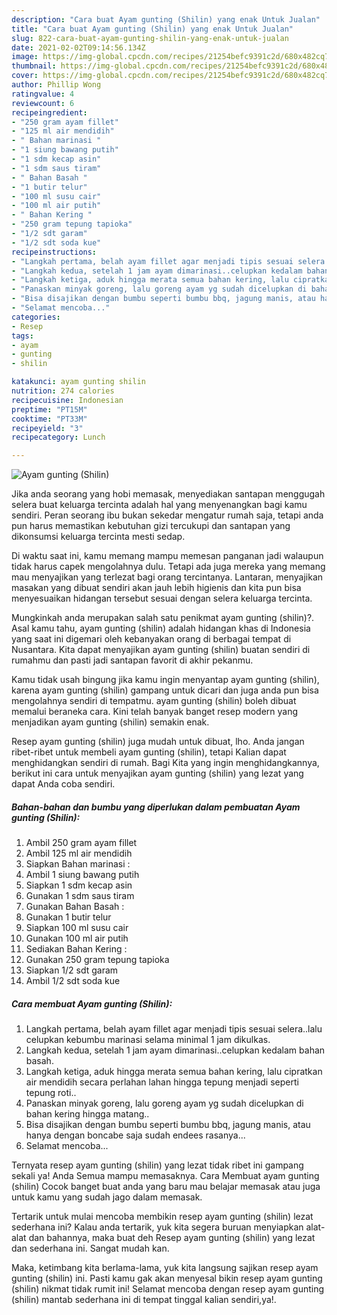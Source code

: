 ```yaml
---
description: "Cara buat Ayam gunting (Shilin) yang enak Untuk Jualan"
title: "Cara buat Ayam gunting (Shilin) yang enak Untuk Jualan"
slug: 822-cara-buat-ayam-gunting-shilin-yang-enak-untuk-jualan
date: 2021-02-02T09:14:56.134Z
image: https://img-global.cpcdn.com/recipes/21254befc9391c2d/680x482cq70/ayam-gunting-shilin-foto-resep-utama.jpg
thumbnail: https://img-global.cpcdn.com/recipes/21254befc9391c2d/680x482cq70/ayam-gunting-shilin-foto-resep-utama.jpg
cover: https://img-global.cpcdn.com/recipes/21254befc9391c2d/680x482cq70/ayam-gunting-shilin-foto-resep-utama.jpg
author: Phillip Wong
ratingvalue: 4
reviewcount: 6
recipeingredient:
- "250 gram ayam fillet"
- "125 ml air mendidih"
- " Bahan marinasi "
- "1 siung bawang putih"
- "1 sdm kecap asin"
- "1 sdm saus tiram"
- " Bahan Basah "
- "1 butir telur"
- "100 ml susu cair"
- "100 ml air putih"
- " Bahan Kering "
- "250 gram tepung tapioka"
- "1/2 sdt garam"
- "1/2 sdt soda kue"
recipeinstructions:
- "Langkah pertama, belah ayam fillet agar menjadi tipis sesuai selera..lalu celupkan kebumbu marinasi selama minimal 1 jam dikulkas."
- "Langkah kedua, setelah 1 jam ayam dimarinasi..celupkan kedalam bahan basah."
- "Langkah ketiga, aduk hingga merata semua bahan kering, lalu cipratkan air mendidih secara perlahan lahan hingga tepung menjadi seperti tepung roti.."
- "Panaskan minyak goreng, lalu goreng ayam yg sudah dicelupkan di bahan kering hingga matang.."
- "Bisa disajikan dengan bumbu seperti bumbu bbq, jagung manis, atau hanya dengan boncabe saja sudah endees rasanya..."
- "Selamat mencoba..."
categories:
- Resep
tags:
- ayam
- gunting
- shilin

katakunci: ayam gunting shilin 
nutrition: 274 calories
recipecuisine: Indonesian
preptime: "PT15M"
cooktime: "PT33M"
recipeyield: "3"
recipecategory: Lunch

---
```



![Ayam gunting (Shilin)](https://img-global.cpcdn.com/recipes/21254befc9391c2d/680x482cq70/ayam-gunting-shilin-foto-resep-utama.jpg)

Jika anda seorang yang hobi memasak, menyediakan santapan menggugah selera buat keluarga tercinta adalah hal yang menyenangkan bagi kamu sendiri. Peran seorang ibu bukan sekedar mengatur rumah saja, tetapi anda pun harus memastikan kebutuhan gizi tercukupi dan santapan yang dikonsumsi keluarga tercinta mesti sedap.

Di waktu  saat ini, kamu memang mampu memesan panganan jadi walaupun tidak harus capek mengolahnya dulu. Tetapi ada juga mereka yang memang mau menyajikan yang terlezat bagi orang tercintanya. Lantaran, menyajikan masakan yang dibuat sendiri akan jauh lebih higienis dan kita pun bisa menyesuaikan hidangan tersebut sesuai dengan selera keluarga tercinta. 



Mungkinkah anda merupakan salah satu penikmat ayam gunting (shilin)?. Asal kamu tahu, ayam gunting (shilin) adalah hidangan khas di Indonesia yang saat ini digemari oleh kebanyakan orang di berbagai tempat di Nusantara. Kita dapat menyajikan ayam gunting (shilin) buatan sendiri di rumahmu dan pasti jadi santapan favorit di akhir pekanmu.

Kamu tidak usah bingung jika kamu ingin menyantap ayam gunting (shilin), karena ayam gunting (shilin) gampang untuk dicari dan juga anda pun bisa mengolahnya sendiri di tempatmu. ayam gunting (shilin) boleh dibuat memalui beraneka cara. Kini telah banyak banget resep modern yang menjadikan ayam gunting (shilin) semakin enak.

Resep ayam gunting (shilin) juga mudah untuk dibuat, lho. Anda jangan ribet-ribet untuk membeli ayam gunting (shilin), tetapi Kalian dapat menghidangkan sendiri di rumah. Bagi Kita yang ingin menghidangkannya, berikut ini cara untuk menyajikan ayam gunting (shilin) yang lezat yang dapat Anda coba sendiri.

<!--inarticleads1-->

##### Bahan-bahan dan bumbu yang diperlukan dalam pembuatan Ayam gunting (Shilin):

1. Ambil 250 gram ayam fillet
1. Ambil 125 ml air mendidih
1. Siapkan  Bahan marinasi :
1. Ambil 1 siung bawang putih
1. Siapkan 1 sdm kecap asin
1. Gunakan 1 sdm saus tiram
1. Gunakan  Bahan Basah :
1. Gunakan 1 butir telur
1. Siapkan 100 ml susu cair
1. Gunakan 100 ml air putih
1. Sediakan  Bahan Kering :
1. Gunakan 250 gram tepung tapioka
1. Siapkan 1/2 sdt garam
1. Ambil 1/2 sdt soda kue




<!--inarticleads2-->

##### Cara membuat Ayam gunting (Shilin):

1. Langkah pertama, belah ayam fillet agar menjadi tipis sesuai selera..lalu celupkan kebumbu marinasi selama minimal 1 jam dikulkas.
1. Langkah kedua, setelah 1 jam ayam dimarinasi..celupkan kedalam bahan basah.
1. Langkah ketiga, aduk hingga merata semua bahan kering, lalu cipratkan air mendidih secara perlahan lahan hingga tepung menjadi seperti tepung roti..
1. Panaskan minyak goreng, lalu goreng ayam yg sudah dicelupkan di bahan kering hingga matang..
1. Bisa disajikan dengan bumbu seperti bumbu bbq, jagung manis, atau hanya dengan boncabe saja sudah endees rasanya...
1. Selamat mencoba...




Ternyata resep ayam gunting (shilin) yang lezat tidak ribet ini gampang sekali ya! Anda Semua mampu memasaknya. Cara Membuat ayam gunting (shilin) Cocok banget buat anda yang baru mau belajar memasak atau juga untuk kamu yang sudah jago dalam memasak.

Tertarik untuk mulai mencoba membikin resep ayam gunting (shilin) lezat sederhana ini? Kalau anda tertarik, yuk kita segera buruan menyiapkan alat-alat dan bahannya, maka buat deh Resep ayam gunting (shilin) yang lezat dan sederhana ini. Sangat mudah kan. 

Maka, ketimbang kita berlama-lama, yuk kita langsung sajikan resep ayam gunting (shilin) ini. Pasti kamu gak akan menyesal bikin resep ayam gunting (shilin) nikmat tidak rumit ini! Selamat mencoba dengan resep ayam gunting (shilin) mantab sederhana ini di tempat tinggal kalian sendiri,ya!.

